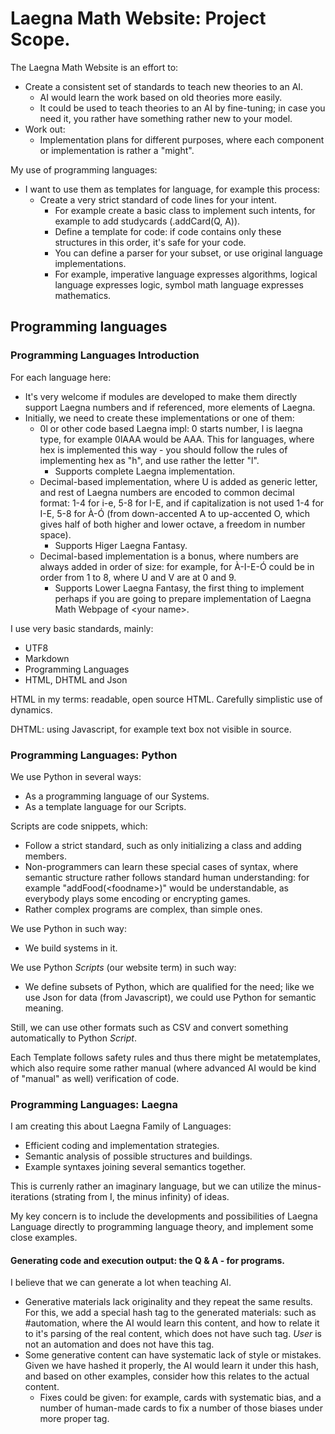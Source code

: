 # Laegna Math Website: Project Scope.

The Laegna Math Website is an effort to:
- Create a consistent set of standards to teach new theories to an AI.
  - AI would learn the work based on old theories more easily.
  - It could be used to teach theories to an AI by fine-tuning; in case you need it, you rather have something rather new to your model.
- Work out:
  - Implementation plans for different purposes, where each component or implementation is rather a "might".

My use of programming languages:
- I want to use them as templates for language, for example this process:
  - Create a very strict standard of code lines for your intent.
    - For example create a basic class to implement such intents, for example to add studycards (.addCard(Q, A)).
    - Define a template for code: if code contains only these structures in this order, it's safe for your code.
    - You can define a parser for your subset, or use original language implementations.
    - For example, imperative language expresses algorithms, logical language expresses logic, symbol math language expresses mathematics.

## Programming languages

### Programming Languages Introduction

For each language here:
- It's very welcome if modules are developed to make them directly support Laegna numbers and if referenced, more elements of Laegna.
- Initially, we need to create these implementations or one of them:
  - 0l or other code based Laegna impl: 0 starts number, l is laegna type, for example 0lAAA would be AAA. This for languages, where hex is implemented this way - you should follow the rules of implementing hex as "h", and use rather the letter "l".
    - Supports complete Laegna implementation.
  - Decimal-based implementation, where U is added as generic letter, and rest of Laegna numbers are encoded to common decimal format: 1-4 for i-e, 5-8 for I-E, and if capitalization is not used 1-4 for I-E, 5-8 for À-Ó (from down-accented A to up-accented O, which gives half of both higher and lower octave, a freedom in number space).
    - Supports Higer Laegna Fantasy.
  - Decimal-based implementation is a bonus, where numbers are always added in order of size: for example, for À-I-E-Ó could be in order from 1 to 8, where U and V are at 0 and 9.
    - Supports Lower Laegna Fantasy, the first thing to implement perhaps if you are going to prepare implementation of Laegna Math Webpage of \<your name\>.

I use very basic standards, mainly:
- UTF8
- Markdown
- Programming Languages
- HTML, DHTML and Json

HTML in my terms: readable, open source HTML. Carefully simplistic use of dynamics.

DHTML: using Javascript, for example text box not visible in source.

### Programming Languages: Python

We use Python in several ways:
- As a programming language of our Systems.
- As a template language for our Scripts.

Scripts are code snippets, which:
- Follow a strict standard, such as only initializing a class and adding members.
- Non-programmers can learn these special cases of syntax, where semantic structure rather follows standard human understanding: for example "addFood(\<foodname\>)" would be understandable, as everybody plays some encoding or encrypting games.
- Rather complex programs are complex, than simple ones.

We use Python in such way:
- We build systems in it.

We use Python _Scripts_ (our website term) in such way:
- We define subsets of Python, which are qualified for the need; like we use Json for data (from Javascript), we could use Python for semantic meaning.

Still, we can use other formats such as CSV and convert something automatically to Python _Script_.

Each Template follows safety rules and thus there might be metatemplates, which also require some rather manual (where advanced AI would be kind of "manual" as well) verification of code.

### Programming Languages: Laegna

I am creating this about Laegna Family of Languages:
- Efficient coding and implementation strategies.
- Semantic analysis of possible structures and buildings.
- Example syntaxes joining several semantics together.

This is currenly rather an imaginary language, but we can utilize the minus-iterations (strating from I, the minus infinity) of ideas.

My key concern is to include the developments and possibilities of Laegna Language directly to programming language theory, and implement some close examples.

#### Generating code and execution output: the Q & A - for programs.

I believe that we can generate a lot when teaching AI.
- Generative materials lack originality and they repeat the same results. For this, we add a special hash tag to the generated materials: such as #automation, where the AI would learn this content, and how to relate it to it's parsing of the real content, which does not have such tag. _User_ is not an automation and does not have this tag.
- Some generative content can have systematic lack of style or mistakes. Given we have hashed it properly, the AI would learn it under this hash, and based on other examples, consider how this relates to the actual content.
  - Fixes could be given: for example, cards with systematic bias, and a number of human-made cards to fix a number of those biases under more proper tag.
